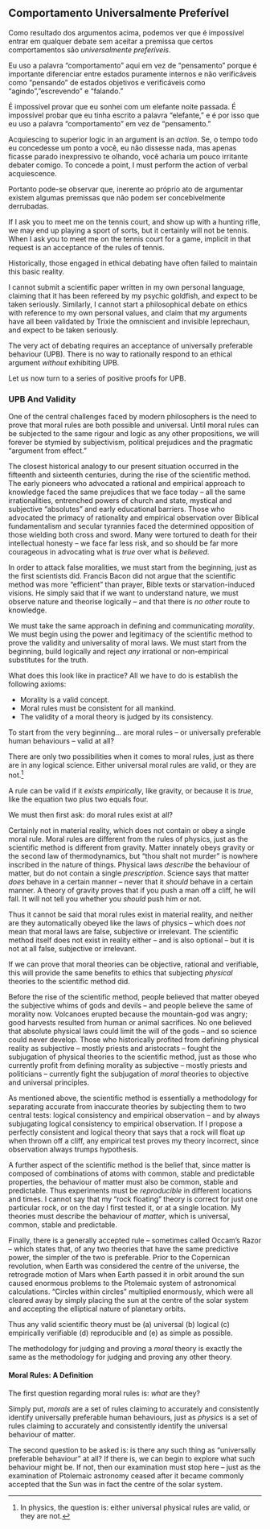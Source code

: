 ## Comportamento Universalmente Preferível

Como resultado dos argumentos acima, podemos ver que é impossível entrar em qualquer debate sem aceitar a premissa que certos comportamentos são *universalmente preferíveis*.

Eu uso a palavra “comportamento” aqui em vez de “pensamento” porque é importante diferenciar entre estados puramente internos e não verificáveis como “pensando” de estados objetivos e verificáveis como “agindo”,”escrevendo” e “falando.”

É impossível provar que eu sonhei com um elefante noite passada. É impossível probar que eu tinha escrito a palavra “elefante,” e é por isso que eu uso a palavra “comportamento” em vez de “pensamento.”

Acquiescing to superior logic in an argument is an *action*. Se, o tempo todo eu concedesse um ponto a você, eu não dissesse nada, mas apenas ficasse parado inexpressivo te olhando, você acharia um pouco irritante debater comigo. To concede a point, I must perform the action of verbal acquiescence.

Portanto pode-se observar que, inerente ao próprio ato de argumentar existem algumas premissas que não podem ser concebivelmente derrubadas.

If I ask you to meet me on the tennis court, and show up with a hunting rifle, we may end up playing a sport of sorts, but it certainly will not be tennis. When I ask you to meet me on the tennis court for a game, implicit in that request is an acceptance of the rules of tennis.

Historically, those engaged in ethical debating have often failed to maintain this basic reality.

I cannot submit a scientific paper written in my own personal language, claiming that it has been refereed by my psychic goldfish, and expect to be taken seriously. Similarly, I cannot start a philosophical debate on ethics with reference to my own personal values, and claim that my arguments have all been validated by Trixie the omniscient and invisible leprechaun, and expect to be taken seriously.

The very act of debating requires an acceptance of universally preferable behaviour (UPB). There is no way to rationally respond to an ethical argument *without* exhibiting UPB.

Let us now turn to a series of positive proofs for UPB.

### UPB And Validity

One of the central challenges faced by modern philosophers is the need to prove that moral rules are both possible and universal. Until moral rules can be subjected to the same rigour and logic as any other propositions, we will forever be stymied by subjectivism, political prejudices and the pragmatic “argument from effect.”

The closest historical analogy to our present situation occurred in the fifteenth and sixteenth centuries, during the rise of the scientific method. The early pioneers who advocated a rational and empirical approach to knowledge faced the same prejudices that we face today – all the same irrationalities, entrenched powers of church and state, mystical and subjective “absolutes” and early educational barriers. Those who advocated the primacy of rationality and empirical observation over Biblical fundamentalism and secular tyrannies faced the determined opposition of those wielding both cross and sword. Many were tortured to death for their intellectual honesty – we face far less risk, and so should be far more courageous in advocating what is *true* over what is *believed*.

In order to attack false moralities, we must start from the beginning, just as the first scientists did. Francis Bacon did not argue that the scientific method was more “efficient” than prayer, Bible texts or starvation-induced visions. He simply said that if we want to understand nature, we must observe nature and theorise logically – and that there is *no other* route to knowledge.

We must take the same approach in defining and communicating *morality*. We must begin using the power and legitimacy of the scientific method to prove the validity and universality of moral laws. We must start from the beginning, build logically and reject *any* irrational or non-empirical substitutes for the truth.

What does this look like in practice? All we have to do is establish the following axioms:

- Morality is a valid concept.
- Moral rules must be consistent for all mankind.
- The validity of a moral theory is judged by its consistency.

To start from the very beginning… are moral rules – or universally preferable human behaviours – valid at all?

There are only two possibilities when it comes to moral rules, just as there are in any logical science. Either universal moral rules are valid, or they are not.[^6]

A rule can be valid if it *exists empirically*, like gravity, or because it is *true*, like the equation two plus two equals four.

We must then first ask: do moral rules exist at all?

Certainly not in material reality, which does not contain or obey a single moral rule. Moral rules are different from the rules of physics, just as the scientific method is different from gravity. Matter innately obeys gravity or the second law of thermodynamics, but “thou shalt not murder” is nowhere inscribed in the nature of things. Physical laws *describe* the behaviour of matter, but do not contain a single *prescription*. Science says that matter *does* behave in a certain manner – never that it *should* behave in a certain manner. A theory of gravity proves that if you push a man off a cliff, he will fall. It will not tell you whether you *should* push him or not.

Thus it cannot be said that moral rules exist in material reality, and neither are they automatically obeyed like the laws of physics – which does *not* mean that moral laws are false, subjective or irrelevant. The scientific method itself does not exist in reality either – and is also optional – but it is not at all false, subjective or irrelevant.

If we can prove that moral theories can be objective, rational and verifiable, this will provide the same benefits to ethics that subjecting *physical* theories to the scientific method did.

Before the rise of the scientific method, people believed that matter obeyed the subjective whims of gods and devils – and people believe the same of morality now. Volcanoes erupted because the mountain-god was angry; good harvests resulted from human or animal sacrifices. No one believed that absolute physical laws could limit the will of the gods – and so science could never develop. Those who historically profited from defining physical reality as subjective – mostly priests and aristocrats – fought the subjugation of physical theories to the scientific method, just as those who currently profit from defining morality as subjective – mostly priests and politicians – currently fight the subjugation of *moral* theories to objective and universal principles.

As mentioned above, the scientific method is essentially a methodology for separating accurate from inaccurate theories by subjecting them to two central tests: logical consistency and empirical observation – and by always subjugating logical consistency to empirical observation. If I propose a perfectly consistent and logical theory that says that a rock will float *up* when thrown off a cliff, any empirical test proves my theory incorrect, since observation always trumps hypothesis.

A further aspect of the scientific method is the belief that, since matter is composed of combinations of atoms with common, stable and predictable properties, the behaviour of matter must also be common, stable and predictable. Thus experiments must be *reproducible* in different locations and times. I cannot say that my “rock floating” theory is correct for just one particular rock, or on the day I first tested it, or at a single location. My theories must describe the behaviour of *matter*, which is universal, common, stable and predictable.

Finally, there is a generally accepted rule – sometimes called Occam’s Razor – which states that, of any two theories that have the same predictive power, the simpler of the two is preferable. Prior to the Copernican revolution, when Earth was considered the centre of the universe, the retrograde motion of Mars when Earth passed it in orbit around the sun caused enormous problems to the Ptolemaic system of astronomical calculations. “Circles within circles” multiplied enormously, which were all cleared away by simply placing the sun at the centre of the solar system and accepting the elliptical nature of planetary orbits.

Thus any valid scientific theory must be (a) universal (b) logical (c) empirically verifiable (d) reproducible and (e) as simple as possible.

The methodology for judging and proving a *moral* theory is exactly the same as the methodology for judging and proving any other theory.

#### Moral Rules: A Definition

The first question regarding moral rules is: *what* are they?

Simply put, *morals* are a set of rules claiming to accurately and consistently identify universally preferable human behaviours, just as *physics* is a set of rules claiming to accurately and consistently identify the universal behaviour of matter.

The second question to be asked is: is there any such thing as “universally preferable behaviour” at all? If there is, we can begin to explore what such behaviour might be. If not, then our examination must stop here – just as the examination of Ptolemaic astronomy ceased after it became commonly accepted that the Sun was in fact the centre of the solar system.

[^6]: In physics, the question is: either universal physical rules are valid, or they are not.